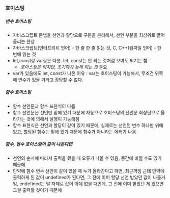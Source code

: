 ### 호이스팅

##### 변수 호이스팅

- 자바스크립트 문법을 선언과 할당으로 구분을 분리해서, 선언 부분을 최상위로 끌어올리는 현상
- 자바스크립트(인터프리티 언어) - 한 줄 한 줄 읽는 것, C, C++(컴파일 언어) - 한 번에 읽는 것
- let,const랑 var랑은 다름. let, const는 안 되는 것처럼 보여도 되기는 함
  - _호이스팅은 되지만, 초기화가 늦게 되는 것_ 중요
- var가 있음에도 let, const가 나온 이유 : var는 호이스팅이 가능해서, 무조건 위쪽에 변수가 있을 거라고 장담할 수 없다.

##### 함수 호이스팅

- 함수 선언문과 함수 표현식이 다름
- 함수 선언문은 선언만 밑에 있기 때문에 자동으로 호이스팅의 선언문 최상단으로 올라가는 것에 의해서 실행이 가능해짐
- 함수 표현식은 선언과 할당이 같이 있기 때문에, 실제로는 선언된 변수 하나만 위에 있고, 할당된 함수는 밑에 있기 때문에 함수가 아니라는 에러가 나옴

##### 함수, 변수 호이스팅이 같이 나온다면

- 선언의 순서에 따라서 출력을 했을 때 오류가 나올 수 있음, 중간에 바뀔 수도 있기 때문에
- 만약에 함수 변수 선언이 같이 있을 때 누가 올라간다고 하면, 최근꺼임 근데 만약에 출력하게 된 값이 undefined가 된다면, 그 전에 이미 할당 선언 받았던 값이 나올거임, endefined는 말 자체로 값이 아예 없을 때인데, 그 전에 이미 받았던 게 있으면 그걸 출력할 것이기 때문에
